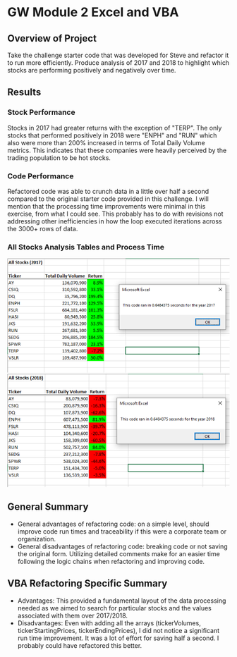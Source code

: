 # GW Module 2 Excel and VBA
## Overview of Project

Take the challenge starter code that was developed for Steve and refactor it to run more efficiently. Produce analysis of 2017 and 2018 to highlight which stocks are performing positively and negatively over time. 

## Results

### Stock Performance
Stocks in 2017 had greater returns with the exception of "TERP". The only stocks that performed positively in 2018 were "ENPH" and "RUN" which also were more than 200% increased in terms of Total Daily Volume metrics. This indicates that these companies were heavily perceived by the trading population to be hot stocks. 

### Code Performance
Refactored code was able to crunch data in a little over half a second compared to the original starter code provided in this challenge. I will mention that the processing time improvements were minimal in this exercise, from what I could see. This probably has to do with revisions not addressing other inefficiencies in how the loop executed iterations across the 3000+ rows of data.

### All Stocks Analysis Tables and Process Time

![2017 Analysis](https://github.com/demarcomf/stock-analysis/blob/main/VBA_Challenge_2017.PNG)
![2018 Analysis](https://github.com/demarcomf/stock-analysis/blob/main/VBA_Challenge_2018.PNG)

## General Summary
- General advantages of refactoring code: on a simple level, should improve code run times and traceability if this were a corporate team or organization. 
- General disadvantages of refactoring code: breaking code or not saving the original form. Utilizing detailed comments make for an easier time following the logic chains when refactoring and improving code. 

## VBA Refactoring Specific Summary
- Advantages: This provided a fundamental layout of the data processing needed as we aimed to search for particular stocks and the values associated with them over 2017/2018.
- Disadvantages: Even with adding all the arrays (tickerVolumes, tickerStartingPrices, tickerEndingPrices), I did not notice a significant run time improvement. It was a lot of effort for saving half a second. I probably could have refactored this better.
